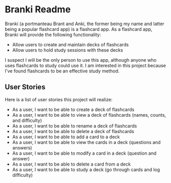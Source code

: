 # Branki Readme
Branki (a portmanteau Brant and Anki, the former being my name and latter being a popular flashcard app) is a flashcard
app. As a flashcard app, Branki will provide the following functionality:

* Allow users to create and maintain decks of flashcards
* Allow users to hold study sessions with these decks

I suspect I will be the only person to use this app, although anyone who uses flashcards to study could use it. I am
interested in this project because I've found flashcards to be an effective study method.

## User Stories

Here is a list of user stories this project will realize:
* As a user, I want to be able to create a deck of flashcards
* As a user, I want to be able to view a deck of flashcards (names, counts, and difficulty)
* As a user, I want to be able to rename a deck of flashcards
* As a user, I want to be able to delete a deck of flashcards
* As a user, I want to be able to add a card to a deck
* As a user, I want to be able to view the cards in a deck (questions and answers)
* As a user, I want to be able to modify a card in a deck (question and answer)
* As a user, I want to be able to delete a card from a deck
* As a user, I want to be able to study a deck (go through cards and log difficulty)